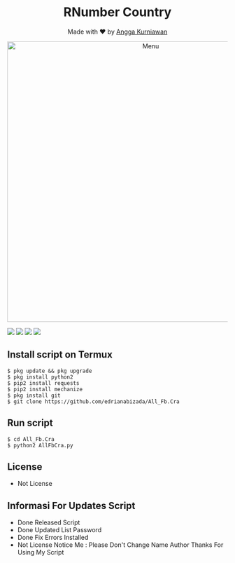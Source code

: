 <h1 align="center">
  RNumber Country
</h1>
</div>
<p align="center">
  Made with ❤️ by <a href="https://github.com/edrianabizada">Angga Kurniawan</a>
</p>
<p align="center">
 <img src="https://raw.githubusercontent.com/anggaxd/rnumber/master/Screenshot/20200905_161254.png" width="640" title="Menu" alt="Menu">
</p>

   ![](https://img.shields.io/badge/Language-2-blue) ![](https://img.shields.io/badge/Python-2.7-green) ![](https://img.shields.io/badge/Size-174KB-orange) ![](https://img.shields.io/badge/Relase-20-08-20-brightgreen)

## Install script on Termux
```
$ pkg update && pkg upgrade
$ pkg install python2
$ pip2 install requests
$ pip2 install mechanize
$ pkg install git
$ git clone https://github.com/edrianabizada/All_Fb.Cra
```

## Run script
```
$ cd All_Fb.Cra
$ python2 AllFbCra.py
```
## License 
* Not License

## Informasi For Updates Script
* Done Released Script
* Done Updated List Password
* Done Fix Errors Installed
* Not License
Notice Me : Please Don't Change Name Author
Thanks For Using My Script
